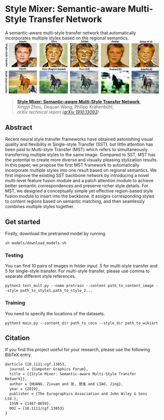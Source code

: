 # Style Mixer: Semantic-aware Multi-Style Transfer Network
A semantic-aware multi-style transfer network that automatically incorporates multiple styles based on the regional semantics.
![](teaser1.png)
> [**Style Mixer: Semantic-aware Multi-Style Transfer Network**](http://arxiv.org/abs/1904.07850),            
> Xingyi Zhou, Dequan Wang, Philipp Kr&auml;henb&uuml;hl,        
> *arXiv technical report ([arXiv 1910.13093](https://arxiv.org/abs/1910.13093))*   


## Abstract

Recent neural style transfer frameworks have obtained astonishing visual quality and flexibility in Single-style Transfer (SST), but little attention has been paid to Multi-style Transfer (MST) which refers to simultaneously transferring multiple styles to the same image. Compared to SST, MST has the potential to create more diverse and visually pleasing stylization results. In this paper, we propose the first MST framework to automatically incorporate multiple styles into one result based on regional semantics. We first improve the existing SST backbone network by introducing a novel multi-level feature fusion module and a patch attention module to achieve better semantic correspondences and preserve richer style details. For MST, we designed a conceptually simple yet effective region-based style fusion module to insert into the backbone. It assigns corresponding styles to
content regions based on semantic matching, and then seamlessly combines multiple styles together.

## Get started
Firstly, download the pretrained model by running
~~~
sh models/download_models.sh
~~~

### Testing
You can find 10 pairs of images in folder *input*. 5 for multi-style transfer and 5 for single-style transfer. For multi-style transfer, please use comma to separate different style references.
~~~
python3 test_mult.py --name pretrain --content path_to_content_image --style path_to_style1,path_to_style_2...
~~~

### Training
You need to specify the locations of the datasets.
~~~
python3 main.py --content_dir path_to_coco --style_dir path_to_wikiart
~~~
## Citation
If you find this project useful for your research, please use the following BibTeX entry.

    @article {10.1111:cgf.13853,
      journal = {Computer Graphics Forum},
      title = {{Style Mixer: Semantic-aware Multi-Style Transfer Network}},
      author = {HUANG, Zixuan and 张, 景淮 and LIAO, Jing},
      year = {2019},
      publisher = {The Eurographics Association and John Wiley & Sons Ltd.},
      ISSN = {1467-8659},
      DOI = {10.1111/cgf.13853}
    }
